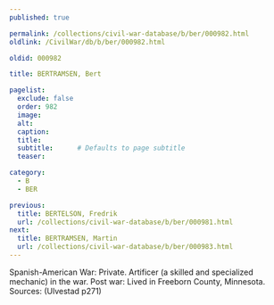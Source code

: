 ```yaml
---
published: true

permalink: /collections/civil-war-database/b/ber/000982.html
oldlink: /CivilWar/db/b/ber/000982.html

oldid: 000982

title: BERTRAMSEN, Bert

pagelist:
  exclude: false
  order: 982
  image: 
  alt:
  caption:
  title:
  subtitle:      # Defaults to page subtitle
  teaser:

category: 
  - B 
  - BER

previous:
  title: BERTELSON, Fredrik
  url: /collections/civil-war-database/b/ber/000981.html  
next:
  title: BERTRAMSEN, Martin
  url: /collections/civil-war-database/b/ber/000983.html   
---
```

Spanish-American War: Private. Artificer (a skilled and specialized mechanic) in the war. Post war: Lived in Freeborn County, Minnesota. Sources: (Ulvestad p271)